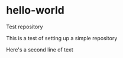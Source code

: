 # hello-world
Test repository

This is a test of setting up a simple repository

Here's a second line of text
